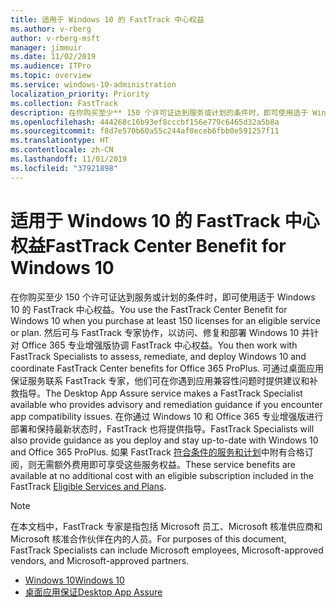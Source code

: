 ```yaml
---
title: 适用于 Windows 10 的 FastTrack 中心权益
ms.author: v-rberg
author: v-rberg-msft
manager: jimmuir
ms.date: 11/02/2019
ms.audience: ITPro
ms.topic: overview
ms.service: windows-10-administration
localization_priority: Priority
ms.collection: FastTrack
description: 在你购买至少** 150 个许可证达到服务或计划的条件时，即可使用适于 Windows 10 的 FastTrack 中心权益。
ms.openlocfilehash: 444268c16b93ef8cccbf156e779c6465d32a5b8a
ms.sourcegitcommit: f8d7e570b60a55c244af0eceb6fbb0e591257f11
ms.translationtype: HT
ms.contentlocale: zh-CN
ms.lasthandoff: 11/01/2019
ms.locfileid: "37921898"
---
```

# <a name="fasttrack-center-benefit-for-windows-10"></a><span data-ttu-id="a4696-103">适用于 Windows 10 的 FastTrack 中心权益</span><span class="sxs-lookup"><span data-stu-id="a4696-103">FastTrack Center Benefit for Windows 10</span></span>

<span data-ttu-id="a4696-104">在你购买至少 150 个许可证达到服务或计划的条件时，即可使用适于 Windows 10 的 FastTrack 中心权益。</span><span class="sxs-lookup"><span data-stu-id="a4696-104">You use the FastTrack Center Benefit for Windows 10 when you purchase at least 150 licenses for an eligible service or plan.</span></span> <span data-ttu-id="a4696-105">然后可与 FastTrack 专家协作，以访问、修复和部署 Windows 10 并针对 Office 365 专业增强版协调 FastTrack 中心权益。</span><span class="sxs-lookup"><span data-stu-id="a4696-105">You then work with FastTrack Specialists to assess, remediate, and deploy Windows 10 and coordinate FastTrack Center benefits for Office 365 ProPlus.</span></span> <span data-ttu-id="a4696-106">可通过桌面应用保证服务联系 FastTrack 专家，他们可在你遇到应用兼容性问题时提供建议和补救指导。</span><span class="sxs-lookup"><span data-stu-id="a4696-106">The Desktop App Assure service makes a FastTrack Specialist available who provides advisory and remediation guidance if you encounter app compatibility issues.</span></span>  <span data-ttu-id="a4696-107">在你通过 Windows 10 和 Office 365 专业增强版进行部署和保持最新状态时，FastTrack 也将提供指导。</span><span class="sxs-lookup"><span data-stu-id="a4696-107">FastTrack Specialists will also provide guidance as you deploy and stay up-to-date with Windows 10 and Office 365 ProPlus.</span></span> <span data-ttu-id="a4696-108">如果 FastTrack [符合条件的服务和计划](M365-eligible-services-and-plans.md)中附有合格订阅，则无需额外费用即可享受这些服务权益。</span><span class="sxs-lookup"><span data-stu-id="a4696-108">These service benefits are available at no additional cost with an eligible subscription included in the FastTrack [Eligible Services and Plans](M365-eligible-services-and-plans.md).</span></span>
  
> [!NOTE]
> <span data-ttu-id="a4696-109">在本文档中，FastTrack 专家是指包括 Microsoft 员工、Microsoft 核准供应商和 Microsoft 核准合作伙伴在内的人员。</span><span class="sxs-lookup"><span data-stu-id="a4696-109">For purposes of this document, FastTrack Specialists can include Microsoft employees, Microsoft-approved vendors, and Microsoft-approved partners.</span></span> 
    
- [<span data-ttu-id="a4696-110">Windows 10</span><span class="sxs-lookup"><span data-stu-id="a4696-110">Windows 10</span></span>](Win-10-windows-10.md)
- [<span data-ttu-id="a4696-111">桌面应用保证</span><span class="sxs-lookup"><span data-stu-id="a4696-111">Desktop App Assure</span></span>](Win-10-desktop-app-assure.md)
  

  

 